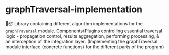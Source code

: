 # graphTraversal-implementation
🔌📦 Library containing different algorithm implementations for the `graphTraversal` module. Components/Plugins controlling essential traversal logic - propagation control, results aggregation, performing processing, &amp; an interception of the integration layer. (Implementing the graphTraversal module interface (concrete functions) for the different parts of the program)